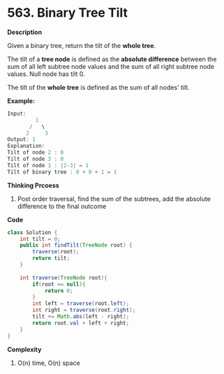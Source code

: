 # 563. Binary Tree Tilt

**Description**

Given a binary tree, return the tilt of the **whole tree**.

The tilt of a **tree node** is defined as the **absolute difference** between the sum of all left subtree node values and the sum of all right subtree node values. Null node has tilt 0.

The tilt of the **whole tree** is defined as the sum of all nodes' tilt.

**Example:**

```java
Input: 
         1
       /   \
      2     3
Output: 1
Explanation: 
Tilt of node 2 : 0
Tilt of node 3 : 0
Tilt of node 1 : |2-3| = 1
Tilt of binary tree : 0 + 0 + 1 = 1
```

**Thinking Prcoess**

1. Post order traversal, find the sum of the subtrees, add the absolute difference to the final outcome

**Code**

```java
class Solution {
    int tilt = 0;
    public int findTilt(TreeNode root) {
        traverse(root);
        return tilt;
    }
    
    int traverse(TreeNode root){
        if(root == null){
            return 0;
        }
        int left = traverse(root.left);
        int right = traverse(root.right);
        tilt += Math.abs(left - right);
        return root.val + left + right;
    }
}
```

**Complexity**

1. O(n) time, O(n) space